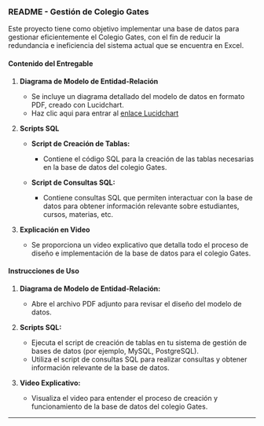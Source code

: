
### README - Gestión de Colegio Gates

Este proyecto tiene como objetivo implementar una base de datos para gestionar eficientemente el Colegio Gates, con el fin de reducir la redundancia e ineficiencia del sistema actual que se encuentra en Excel.



#### Contenido del Entregable

1. **Diagrama de Modelo de Entidad-Relación**
   - Se incluye un diagrama detallado del modelo de datos en formato PDF, creado con Lucidchart.
   - Haz clic aqui para entrar al [enlace Lucidchart](https://lucid.app/lucidchart/caab8401-3fee-4cf4-ae1d-efe952668bb2/edit?viewport_loc=62%2C-350%2C3188%2C1676%2C0_0&invitationId=inv_715881a2-fc11-4102-9c9b-301c6197b2e0)

2. **Scripts SQL**
   - **Script de Creación de Tablas:**
     - Contiene el código SQL para la creación de las tablas necesarias en la base de datos del colegio Gates.
       
   - **Script de Consultas SQL:**
     - Contiene consultas SQL que permiten interactuar con la base de datos para obtener información relevante sobre estudiantes, cursos, materias, etc.

3. **Explicación en Video**
   - Se proporciona un video explicativo que detalla todo el proceso de diseño e implementación de la base de datos para el colegio Gates.



#### Instrucciones de Uso

1. **Diagrama de Modelo de Entidad-Relación:**
   - Abre el archivo PDF adjunto para revisar el diseño del modelo de datos.

2. **Scripts SQL:**
   - Ejecuta el script de creación de tablas en tu sistema de gestión de bases de datos (por ejemplo, MySQL, PostgreSQL).
   - Utiliza el script de consultas SQL para realizar consultas y obtener información relevante de la base de datos.

3. **Video Explicativo:**
   - Visualiza el video para entender el proceso de creación y funcionamiento de la base de datos del colegio Gates.


---
